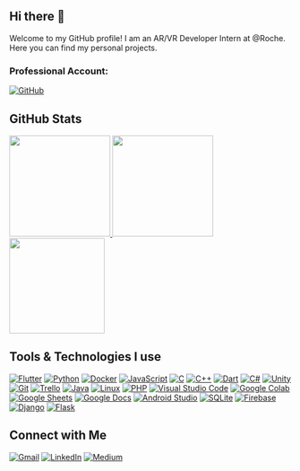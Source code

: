 ## Hi there 👋

Welcome to my GitHub profile! I am an AR/VR Developer Intern at @Roche.
Here you can find my personal projects.  

### Professional Account:  
 [![GitHub](https://img.shields.io/badge/GitHub-Profile-181717?logo=github)](https://github.com/LingeshRoche)

## GitHub Stats

<a href="https://github.com/Lingesh15">
  <img height="180em" src="https://github-readme-stats.vercel.app/api?username=Lingesh15&show_icons=true&theme=radical" />
</a>
<a href="https://github.com/Lingesh15">
  <img height="180em" src="https://github-readme-stats.vercel.app/api/top-langs/?username=Lingesh15&layout=compact&theme=radical" />
</a>
</br>
<img height="170em" src="https://github-readme-streak-stats.herokuapp.com/?user=Lingesh15&theme=radical&hide_border=false" />

## Tools & Technologies I use

<a href="https://flutter.dev" target="_blank"><img alt="Flutter" src="https://img.shields.io/badge/Flutter-%2302569B.svg?logo=flutter&logoColor=white"></a>
<a href="https://www.python.org" target="_blank"><img alt="Python" src="https://img.shields.io/badge/Python-3776AB?logo=python&logoColor=white"></a>
<a href="https://www.docker.com" target="_blank"><img alt="Docker" src="https://img.shields.io/badge/Docker-2496ED?logo=docker&logoColor=white"></a>
<a href="#"><img alt="JavaScript" src="https://img.shields.io/badge/JavaScript-F7DF1E?logo=javascript&logoColor=black"></a>
<a href="#"><img alt="C" src="https://img.shields.io/badge/C-A8B9CC?logo=c&logoColor=white"></a>
<a href="#"><img alt="C++" src="https://img.shields.io/badge/C++-00599C?logo=c%2B%2B&logoColor=white"></a>
<a href="#"><img alt="Dart" src="https://img.shields.io/badge/Dart-0175C2?logo=dart&logoColor=white"></a>
<a href="#"><img alt="C#" src="https://img.shields.io/badge/C%23-239120?logo=csharp&logoColor=white"></a>
<a href="#"><img alt="Unity" src="https://img.shields.io/badge/Unity-000000?logo=unity&logoColor=white"></a>
<a href="#"><img alt="Git" src="https://img.shields.io/badge/Git-F05032?logo=git&logoColor=white"></a>
<a href="#"><img alt="Trello" src="https://img.shields.io/badge/Trello-0079BF?logo=trello&logoColor=white"></a>
<a href="#"><img alt="Java" src="https://img.shields.io/badge/Java-007396?logo=java&logoColor=white"></a>
<a href="#"><img alt="Linux" src="https://img.shields.io/badge/Linux-FCC624?logo=linux&logoColor=black"></a>
<a href="#"><img alt="PHP" src="https://img.shields.io/badge/PHP-777BB4?logo=php&logoColor=white"></a>
<a href="#"><img alt="Visual Studio Code" src="https://img.shields.io/badge/Visual%20Studio%20Code-0078d7?logo=visual%20studio%20code&logoColor=white"></a>
<a href="#"><img alt="Google Colab" src="https://img.shields.io/badge/Google%20Colab-F9AB00?logo=google-colab&logoColor=white"></a>
<a href="#"><img alt="Google Sheets" src="https://img.shields.io/badge/Google%20Sheets-34A853?logo=google-sheets&logoColor=white"></a>
<a href="#"><img alt="Google Docs" src="https://img.shields.io/badge/Google%20Docs-4285F4?logo=google-docs&logoColor=white"></a>
<a href="#"><img alt="Android Studio" src="https://img.shields.io/badge/Android%20Studio-3DDC84?logo=android-studio&logoColor=white"></a>
<a href="#"><img alt="SQLite" src="https://img.shields.io/badge/SQLite-003B57?logo=sqlite&logoColor=white"></a>
<a href="#"><img alt="Firebase" src="https://img.shields.io/badge/Firebase-FFCA28?logo=firebase&logoColor=black"></a>
<a href="#"><img alt="Django" src="https://img.shields.io/badge/Django-092E20?logo=django&logoColor=white"></a>
<a href="#"><img alt="Flask" src="https://img.shields.io/badge/Flask-000000?logo=flask&logoColor=white"></a>

## Connect with Me
[![Gmail](https://img.shields.io/badge/Gmail-Email-D14836?logo=gmail&logoColor=white)](mailto:lingesh.p.dev@gmail.com)
[![LinkedIn](https://img.shields.io/badge/LinkedIn-Profile-0077B5?logo=linkedin)](https://linkedin.com/in/lingesh-perumal-a90130223)
[![Medium](https://img.shields.io/badge/Medium-Profile-12100E?logo=medium)](https://medium.com/@arumugamperumal471)

